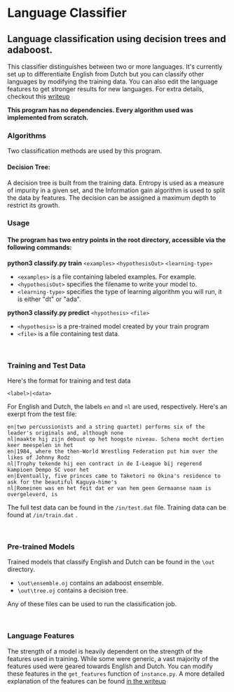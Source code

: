 # Language Classifier
## Language classification using decision trees and adaboost.

This classifier distinguishes between two or more languages. It's currently set up to differentiaite English from 
Dutch but you can classify other languages by modifying the training data. You can also edit the language features to get 
stronger results for new languages. For extra details, checkout this [writeup](https://docs.google.com/document/d/1TWwhFmji458pAycIzHSXn9rB8dsC8AZpyY7Qghsrwew/edit?usp=sharing)

**This program has no dependencies. Every algorithm used was implemented from scratch.**

### Algorithms
Two classification methods are used by this program.

#### Decision Tree:
A decision tree is built from the training data. Entropy is used as a measure of impurity in a given set, and the Information gain algorithm is used to split the data by features. The decision can be assigned a maximum depth to restrict its growth.

### Usage
#### The program has two entry points in the root directory, accessible via the following commands:

<b>python3 classify.py train</b> `<examples>` `<hypothesisOut>` `<learning-type>`
 - `<examples>` is a file containing labeled examples. For example.
 - `<hypothesisOut>` specifies the filename to write your model to.
 - `<learning-type>` specifies the type of learning algorithm you will run, it is either "dt" or "ada".


<b>python3 classify.py predict</b> `<hypothesis>` `<file>`
 - `<hypothesis>` is a pre-trained model created by your train program
 - `<file>` is a file containing test data.

<br>

### Training and Test Data
Here's the format for training and test data

```
<label>|<data>
```

For English and Dutch, the labels ```en``` and ```nl``` are used, respectively. Here's an exerpt from the test file:

```
en|two percussionists and a string quartet) performs six of the leader's originals and, although none
nl|maakte hij zijn debuut op het hoogste niveau. Schena mocht dertien keer meespelen in het
en|1984, where the then-World Wrestling Federation put him over the likes of Johnny Rodz
nl|Trophy tekende hij een contract in de I-League bij regerend kampioen Dempo SC voor het
en|Eventually, five princes came to Taketori no Okina's residence to ask for the beautiful Kaguya-hime's
nl|Romeinen was en het feit dat er van hem geen Germaanse naam is overgeleverd, is
```

The full test data can be found in the `/in/test.dat` file. Training data can be found at `/in/train.dat` .

<br>

### Pre-trained Models
Trained models that classify English and Dutch can be found in the `\out` directory.

 - `\out\ensemble.oj` contains an adaboost ensemble.
 - `\out\tree.oj` contains a decision tree.
 
Any of these files can be used to run the classification job.

<br>

### Language Features
The strength of a model is heavily dependent on the strength of the features used in training. While some were generic, 
a vast majority of the features used were geared towards English and Dutch. You can modify these features in the 
```get_features``` function of ```instance.py```. A more detailed explanation of the features can be found 
[in the writeup](https://docs.google.com/document/d/1TWwhFmji458pAycIzHSXn9rB8dsC8AZpyY7Qghsrwew/edit?usp=sharing)
